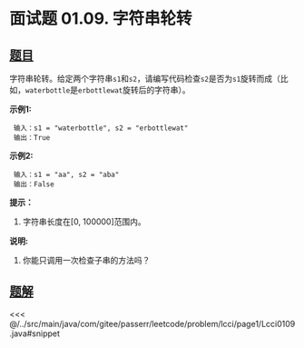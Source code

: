 # 面试题 01.09. 字符串轮转

## [题目](https://leetcode.cn/problems/string-rotation-lcci/)
字符串轮转。给定两个字符串`s1`和`s2`，请编写代码检查`s2`是否为`s1`旋转而成（比如，`waterbottle`是`erbottlewat`旋转后的字符串）。

**示例1:**

```
 输入：s1 = "waterbottle", s2 = "erbottlewat"
 输出：True
```

**示例2:**

```
 输入：s1 = "aa", s2 = "aba"
 输出：False
```

**提示：**

1. 字符串长度在\[0, 100000\]范围内。

**说明:**

1. 你能只调用一次检查子串的方法吗？


## [题解](https://github.com/PasseRR/JavaLeetCode/blob/master/src/main/java/com/gitee/passerr/leetcode/problem/lcci/page1/Lcci0109.java)

<<< @/../src/main/java/com/gitee/passerr/leetcode/problem/lcci/page1/Lcci0109.java#snippet
